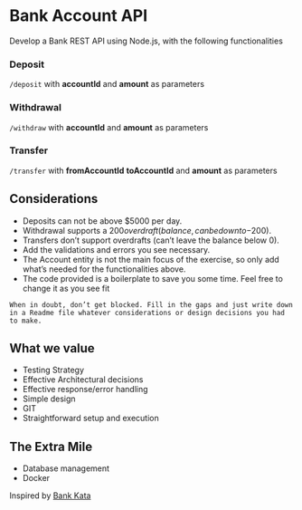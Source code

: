 # Bank Account API
Develop a Bank REST API using Node.js, with the following functionalities

### Deposit

`/deposit` with **accountId** and **amount** as parameters 

### Withdrawal

`/withdraw` with **accountId** and **amount** as parameters

### Transfer

`/transfer` with **fromAccountId** **toAccountId** and **amount** as parameters

## Considerations 
* Deposits can not be above $5000 per day.
* Withdrawal supports a $200 overdraft (balance, can be down to -$200).
* Transfers don’t support overdrafts (can’t leave the balance below 0).
* Add the validations and errors you see necessary.
* The Account entity is not the main focus of the exercise, so only add what’s needed for the functionalities above.
* The code provided is a boilerplate to save you some time. Feel free to change it as you see fit

`When in doubt, don’t get blocked. Fill in the gaps and just write down in a Readme file whatever considerations or design decisions you had to make.`

## What we value
* Testing Strategy
* Effective Architectural decisions
* Effective response/error handling
* Simple design
* GIT
* Straightforward setup and execution
## The Extra Mile
* Database management
* Docker

Inspired by [Bank Kata](https://github.com/sandromancuso/Bank-kata)
